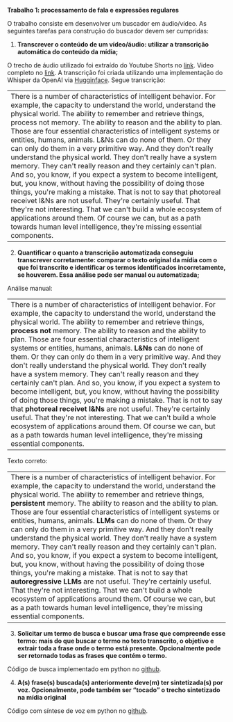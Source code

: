 **Trabalho 1: processamento de fala e expressões regulares** 

O trabalho consiste em desenvolver um buscador em áudio/vídeo. As seguintes tarefas para construção do buscador devem ser cumpridas: 

1. **Transcrever o conteúdo de um vídeo/áudio: utilizar a transcrição automática do conteúdo da mídia;** 

O trecho de áudio utilizado foi extraído do Youtube Shorts no [link](https://www.youtube.com/shorts/CW3_ELv-jtI). Video completo no [link](https://www.youtube.com/watch?v=5t1vTLU7s40\&t=182s\&ab_channel=LexFridman). A transcrição foi criada utilizando uma implementação do Whisper da OpenAI via [Hugginface](https://huggingface.co/spaces/SteveDigital/free-fast-youtube-url-video-to-text-using-openai-whisper). Segue transcrição:

|                                                                                                                                                                                                                                                                                                                                                                                                                                                                                                                                                                                                                                                                                                                                                                                                                                                                                                                                                                                                                                                                   |
| ----------------------------------------------------------------------------------------------------------------------------------------------------------------------------------------------------------------------------------------------------------------------------------------------------------------------------------------------------------------------------------------------------------------------------------------------------------------------------------------------------------------------------------------------------------------------------------------------------------------------------------------------------------------------------------------------------------------------------------------------------------------------------------------------------------------------------------------------------------------------------------------------------------------------------------------------------------------------------------------------------------------------------------------------------------------- |
| There is a number of characteristics of intelligent behavior. For example, the capacity to understand the world, understand the physical world. The ability to remember and retrieve things, process not memory. The ability to reason and the ability to plan. Those are four essential characteristics of intelligent systems or entities, humans, animals. L\&Ns can do none of them. Or they can only do them in a very primitive way. And they don't really understand the physical world. They don't really have a system memory. They can't really reason and they certainly can't plan. And so, you know, if you expect a system to become intelligent, but, you know, without having the possibility of doing those things, you're making a mistake. That is not to say that photoreal receivet l\&Ns are not useful. They're certainly useful. That they're not interesting. That we can't build a whole ecosystem of applications around them. Of course we can, but as a path towards human level intelligence, they're missing essential components. |

2. **Quantificar o quanto a transcrição automatizada conseguiu transcrever corretamente: comparar o texto original da mídia com o que foi transcrito e identificar os termos identificados incorretamente, se houverem. Essa análise pode ser manual ou automatizada;** 

Análise manual:

|                                                                                                                                                                                                                                                                                                                                                                                                                                                                                                                                                                                                                                                                                                                                                                                                                                                                                                                                                                                                                                                                               |
| ----------------------------------------------------------------------------------------------------------------------------------------------------------------------------------------------------------------------------------------------------------------------------------------------------------------------------------------------------------------------------------------------------------------------------------------------------------------------------------------------------------------------------------------------------------------------------------------------------------------------------------------------------------------------------------------------------------------------------------------------------------------------------------------------------------------------------------------------------------------------------------------------------------------------------------------------------------------------------------------------------------------------------------------------------------------------------- |
| There is a number of characteristics of intelligent behavior. For example, the capacity to understand the world, understand the physical world. The ability to remember and retrieve things, **process not** memory. The ability to reason and the ability to plan. Those are four essential characteristics of intelligent systems or entities, humans, animals. **L\&Ns** can do none of them. Or they can only do them in a very primitive way. And they don't really understand the physical world. They don't really have a system memory. They can't really reason and they certainly can't plan. And so, you know, if you expect a system to become intelligent, but, you know, without having the possibility of doing those things, you're making a mistake. That is not to say that **photoreal receivet l\&Ns** are not useful. They're certainly useful. That they're not interesting. That we can't build a whole ecosystem of applications around them. Of course we can, but as a path towards human level intelligence, they're missing essential components. |

Texto correto:

|                                                                                                                                                                                                                                                                                                                                                                                                                                                                                                                                                                                                                                                                                                                                                                                                                                                                                                                                                                                                                                                                        |
| ---------------------------------------------------------------------------------------------------------------------------------------------------------------------------------------------------------------------------------------------------------------------------------------------------------------------------------------------------------------------------------------------------------------------------------------------------------------------------------------------------------------------------------------------------------------------------------------------------------------------------------------------------------------------------------------------------------------------------------------------------------------------------------------------------------------------------------------------------------------------------------------------------------------------------------------------------------------------------------------------------------------------------------------------------------------------- |
| There is a number of characteristics of intelligent behavior. For example, the capacity to understand the world, understand the physical world. The ability to remember and retrieve things, **persistent** memory. The ability to reason and the ability to plan. Those are four essential characteristics of intelligent systems or entities, humans, animals. **LLMs** can do none of them. Or they can only do them in a very primitive way. And they don't really understand the physical world. They don't really have a system memory. They can't really reason and they certainly can't plan. And so, you know, if you expect a system to become intelligent, but, you know, without having the possibility of doing those things, you're making a mistake. That is not to say that **autoregressive LLMs** are not useful. They're certainly useful. That they're not interesting. That we can't build a whole ecosystem of applications around them. Of course we can, but as a path towards human level intelligence, they're missing essential components. |

3. **Solicitar um termo de busca e buscar uma frase que compreende esse termo: mais do que buscar o termo no texto transcrito, o objetivo e extrair toda a frase onde o termo está presente. Opcionalmente pode ser retornado todas as frases que contém o termo.** 

Código de busca implementado em python no [github](https://github.com/alexandregpeixoto/CatolicaSC_ProcessamentoDeLinguagemNatural_Entrega01/blob/main/FindWords.py). 

4. **A(s) frase(s) buscada(s) anteriormente deve(m) ter sintetizada(s) por voz. Opcionalmente, pode também ser “tocado” o trecho sintetizado na mídia original**

Código com síntese de voz em python no [github](https://github.com/alexandregpeixoto/CatolicaSC_ProcessamentoDeLinguagemNatural_Entrega01/blob/main/SpeakSentences.py).
